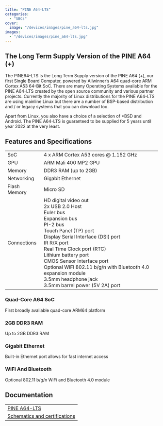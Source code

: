 ```yaml
---
title: "PINE A64-LTS"
categories: 
  - "SBCs"
cover: 
  image: "/devices/images/pine_a64-lts.jpg"
images:
  - "/devices/images/pine_a64-lts.jpg"
---
```


## The Long Term Supply Version of the PINE A64 (+)

The PINE64-LTS is the Long Term Supply version of the PINE A64 (+), our first Single Board Computer, powered by Allwinner’s A64 quad-core ARM Cortex A53 64-Bit SoC. There are many Operating Systems available for the PINE A64-LTS created by the open source community and various partner projects. Currently the majority of Linux distributions for the PINE A64-LTS are using mainline Linux but there are a number of BSP-based distribution and / or legacy systems that you can download too.

Apart from Linux, you also have a choice of a selection of *BSD and Android. The PINE A64-LTS is guaranteed to be supplied for 5 years until year 2022 at the very least.

## Features and Specifications

|     |     |
| --- | --- |
| SoC | 4 x ARM Cortex A53 cores @ 1.152 GHz |
| GPU | ARM Mali 400 MP2 GPU |
| Memory | DDR3 RAM (up to 2GB) |
| Networking | Gigabit Ethernet |
| Flash Memory | Micro SD |
| Connections | HD digital video out <br> 2x USB 2.0 Host <br> Euler bus <br> Expansion bus <br> PI-2 bus <br> Touch Panel (TP) port <br> Display Serial Interface (DSI) port <br> IR R/X port <br> Real Time Clock port (RTC) <br> Lithium battery port <br> CMOS Sensor Interface port <br> Optional WiFi 802.11 b/g/n with Bluetooth 4.0 expansion module <br> 3.5mm headphone jack <br> 3.5mm barrel power (5V 2A) port |

### Quad-Core A64 SoC 
First broadly avaliable quad-core ARM64 platform

### 2GB DDR3 RAM
Up to 2GB DDR3 RAM

### Gigabit Ethernet
Built-in Ethernet port allows for fast internet access

### WiFi And Bluetooth 
Optional 802.11 b/g/n WiFi and Bluetooth 4.0 module

## Documentation

|     |
| --- |
| [PINE A64-LTS](/documentation/Pine_A64-LTS/) |
| [Schematics and certifications](/documentation/Pine_A64-LTS/Further_information/Schematics_and_certifications/) |
